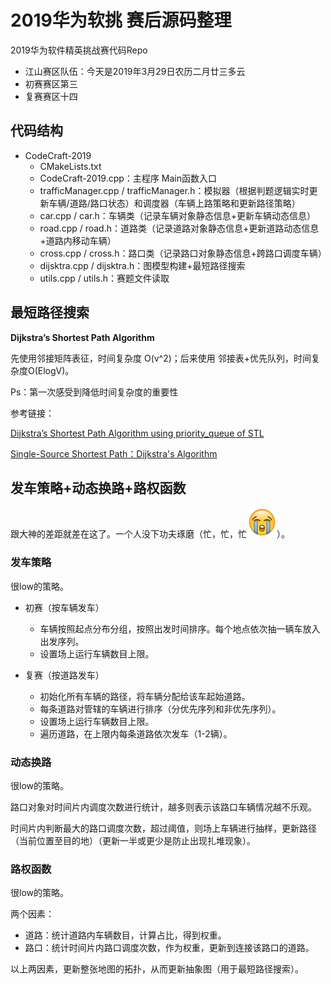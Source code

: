 # 2019华为软挑 赛后源码整理

2019华为软件精英挑战赛代码Repo
- 江山赛区队伍：今天是2019年3月29日农历二月廿三多云
- 初赛赛区第三
- 复赛赛区十四

## 代码结构

- CodeCraft-2019	
  - CMakeLists.txt
  - CodeCraft-2019.cpp：主程序 Main函数入口
  - trafficManager.cpp / trafficManager.h：模拟器（根据判题逻辑实时更新车辆/道路/路口状态）和调度器（车辆上路策略和更新路径策略）
  - car.cpp / car.h：车辆类（记录车辆对象静态信息+更新车辆动态信息）
  - road.cpp / road.h：道路类（记录道路对象静态信息+更新道路动态信息+道路内移动车辆）
  - cross.cpp / cross.h：路口类（记录路口对象静态信息+跨路口调度车辆）
  - dijsktra.cpp / dijsktra.h：图模型构建+最短路径搜索
  - utils.cpp / utils.h：赛题文件读取

## 最短路径搜索

**Dijkstra’s Shortest Path Algorithm**

先使用邻接矩阵表征，时间复杂度 O(v^2)；后来使用 邻接表+优先队列，时间复杂度O(ElogV)。

Ps：第一次感受到降低时间复杂度的重要性

参考链接：

[Dijkstra’s Shortest Path Algorithm using priority_queue of STL](<https://www.geeksforgeeks.org/dijkstras-shortest-path-algorithm-using-priority_queue-stl/>)

[Single-Source Shortest Path：Dijkstra's Algorithm](http://alrightchiu.github.io/SecondRound/single-source-shortest-pathdijkstras-algorithm.html)

## 发车策略+动态换路+路权函数

跟大神的差距就差在这了。一个人没下功夫琢磨（忙，忙，忙![img](3223F32C.png)）。

### 发车策略

很low的策略。

* 初赛（按车辆发车）
  * 车辆按照起点分布分组，按照出发时间排序。每个地点依次抽一辆车放入出发序列。
  * 设置场上运行车辆数目上限。

* 复赛（按道路发车）
  * 初始化所有车辆的路径，将车辆分配给该车起始道路。
  * 每条道路对管辖的车辆进行排序（分优先序列和非优先序列）。
  * 设置场上运行车辆数目上限。
  * 遍历道路，在上限内每条道路依次发车（1-2辆）。

### 动态换路

很low的策略。

路口对象对时间片内调度次数进行统计，越多则表示该路口车辆情况越不乐观。

时间片内判断最大的路口调度次数，超过阈值，则场上车辆进行抽样，更新路径（当前位置至目的地）（更新一半或更少是防止出现扎堆现象）。

### 路权函数

很low的策略。

两个因素：

* 道路：统计道路内车辆数目，计算占比，得到权重。
* 路口：统计时间片内路口调度次数，作为权重，更新到连接该路口的道路。

以上两因素，更新整张地图的拓扑，从而更新抽象图（用于最短路径搜索）。




